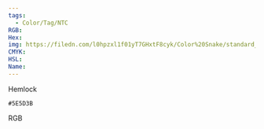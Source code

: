 ```yaml
---
tags:
  - Color/Tag/NTC
RGB:
Hex:
img: https://filedn.com/l0hpzxl1f01yT7GHxtF8cyk/Color%20Snake/standard_csv_to_svg//5E5D3B.svg
CMYK:
HSL:
Name:
---
```

Hemlock
```palette
#5E5D3B
```
RGB
